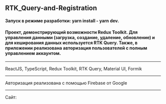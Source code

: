 ## RTK_Query-and-Registration

#### Запуск в режиме разработки: yarn install - yarn dev.

#### Проект, демонстрирующий возможности Redux Toolkit. Для управления данными (загрузка, создание, удаление, обновление) и для кеширования данных используется RTK Query. Также, в приложении реализована авторизация пользователей с полным управлением аккаунтом. 
***
ReactJS, TypeScript, Redux Toolkit, RTK Query, Material UI, Formik
***
Авторизация реализована с помощью Firebase от Google
***
Сайт: 
